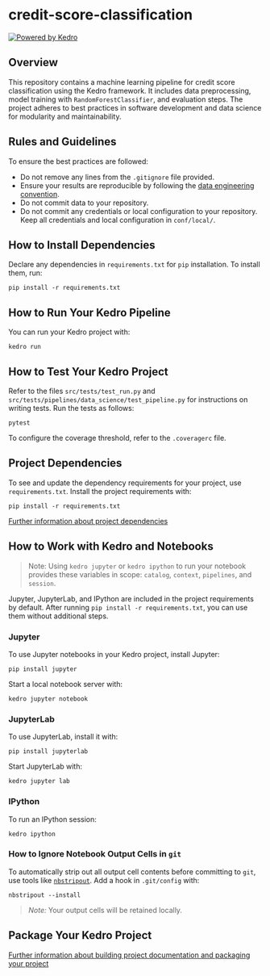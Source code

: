 # credit-score-classification

[![Powered by Kedro](https://img.shields.io/badge/powered_by-kedro-ffc900?logo=kedro)](https://kedro.org)

## Overview

This repository contains a machine learning pipeline for credit score classification using the Kedro framework. It includes data preprocessing, model training with `RandomForestClassifier`, and evaluation steps. The project adheres to best practices in software development and data science for modularity and maintainability.

## Rules and Guidelines

To ensure the best practices are followed:

* Do not remove any lines from the `.gitignore` file provided.
* Ensure your results are reproducible by following the [data engineering convention](https://docs.kedro.org/en/stable/faq/faq.html#what-is-data-engineering-convention).
* Do not commit data to your repository.
* Do not commit any credentials or local configuration to your repository. Keep all credentials and local configuration in `conf/local/`.

## How to Install Dependencies

Declare any dependencies in `requirements.txt` for `pip` installation. To install them, run:

```
pip install -r requirements.txt
```

## How to Run Your Kedro Pipeline

You can run your Kedro project with:

```
kedro run
```

## How to Test Your Kedro Project

Refer to the files `src/tests/test_run.py` and `src/tests/pipelines/data_science/test_pipeline.py` for instructions on writing tests. Run the tests as follows:

```
pytest
```

To configure the coverage threshold, refer to the `.coveragerc` file.

## Project Dependencies

To see and update the dependency requirements for your project, use `requirements.txt`. Install the project requirements with:

```
pip install -r requirements.txt
```

[Further information about project dependencies](https://docs.kedro.org/en/stable/kedro_project_setup/dependencies.html#project-specific-dependencies)

## How to Work with Kedro and Notebooks

> Note: Using `kedro jupyter` or `kedro ipython` to run your notebook provides these variables in scope: `catalog`, `context`, `pipelines`, and `session`.

Jupyter, JupyterLab, and IPython are included in the project requirements by default. After running `pip install -r requirements.txt`, you can use them without additional steps.

### Jupyter

To use Jupyter notebooks in your Kedro project, install Jupyter:

```
pip install jupyter
```

Start a local notebook server with:

```
kedro jupyter notebook
```

### JupyterLab

To use JupyterLab, install it with:

```
pip install jupyterlab
```

Start JupyterLab with:

```
kedro jupyter lab
```

### IPython

To run an IPython session:

```
kedro ipython
```

### How to Ignore Notebook Output Cells in `git`

To automatically strip out all output cell contents before committing to `git`, use tools like [`nbstripout`](https://github.com/kynan/nbstripout). Add a hook in `.git/config` with:

```
nbstripout --install
```

> *Note:* Your output cells will be retained locally.

## Package Your Kedro Project

[Further information about building project documentation and packaging your project](https://docs.kedro.org/en/stable/tutorial/package_a_project.html)
